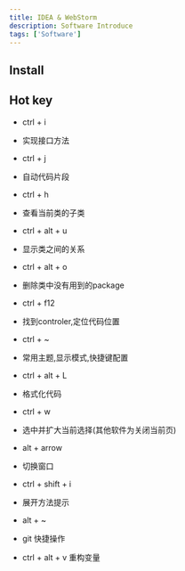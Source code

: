 ```yaml
---
title: IDEA & WebStorm
description: Software Introduce
tags: ['Software']
---
```



## Install 


## Hot key
+ ctrl + i
 - 实现接口方法
+ ctrl + j
 - 自动代码片段
+ ctrl + h
 - 查看当前类的子类
+ ctrl + alt + u
 - 显示类之间的关系
+ ctrl + alt + o
 - 删除类中没有用到的package
+ ctrl + f12
 - 找到controler,定位代码位置
+ ctrl + ~
 - 常用主题,显示模式,快捷键配置
+ ctrl + alt + L 
 - 格式化代码
+ ctrl + w
 - 选中并扩大当前选择(其他软件为关闭当前页)
+ alt + arrow
 - 切换窗口
+ ctrl + shift + i
 - 展开方法提示
+ alt + ~
 - git 快捷操作

+ ctrl + alt + v 重构变量